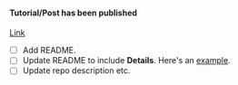#### Tutorial/Post has been published

[Link]()

- [ ] Add README.
- [ ] Update README to include **Details**. Here's an [example](https://github.com/CIRCLECI-GWP/graphql-test-server#details).
- [ ] Update repo description etc.
